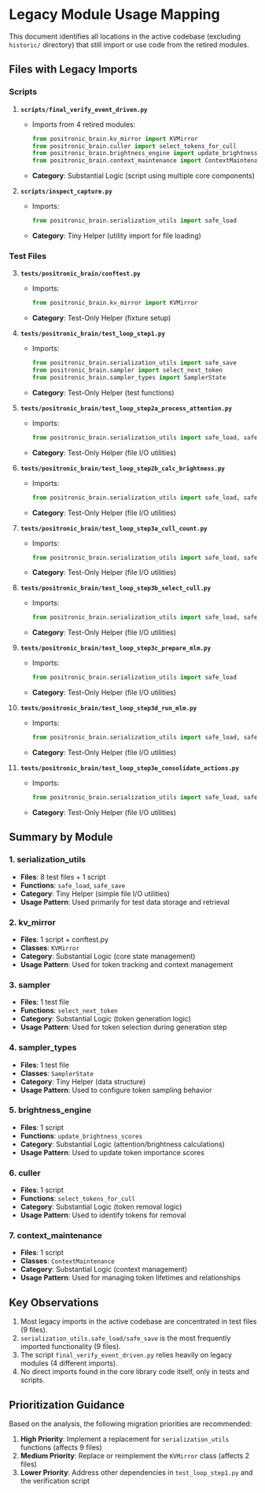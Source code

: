 # Legacy Module Usage Mapping

This document identifies all locations in the active codebase (excluding `historic/` directory) that still import or use code from the retired modules.

## Files with Legacy Imports

### Scripts

1. **`scripts/final_verify_event_driven.py`**
   - Imports from 4 retired modules:
     ```python
     from positronic_brain.kv_mirror import KVMirror
     from positronic_brain.culler import select_tokens_for_cull
     from positronic_brain.brightness_engine import update_brightness_scores
     from positronic_brain.context_maintenance import ContextMaintenance
     ```
   - **Category**: Substantial Logic (script using multiple core components)

2. **`scripts/inspect_capture.py`**
   - Imports:
     ```python
     from positronic_brain.serialization_utils import safe_load
     ```
   - **Category**: Tiny Helper (utility import for file loading)

### Test Files

3. **`tests/positronic_brain/conftest.py`**
   - Imports:
     ```python
     from positronic_brain.kv_mirror import KVMirror
     ```
   - **Category**: Test-Only Helper (fixture setup)

4. **`tests/positronic_brain/test_loop_step1.py`**
   - Imports:
     ```python
     from positronic_brain.serialization_utils import safe_save
     from positronic_brain.sampler import select_next_token
     from positronic_brain.sampler_types import SamplerState
     ```
   - **Category**: Test-Only Helper (test functions)

5. **`tests/positronic_brain/test_loop_step2a_process_attention.py`**
   - Imports:
     ```python
     from positronic_brain.serialization_utils import safe_load, safe_save
     ```
   - **Category**: Test-Only Helper (file I/O utilities)

6. **`tests/positronic_brain/test_loop_step2b_calc_brightness.py`**
   - Imports:
     ```python
     from positronic_brain.serialization_utils import safe_load, safe_save
     ```
   - **Category**: Test-Only Helper (file I/O utilities)

7. **`tests/positronic_brain/test_loop_step3a_cull_count.py`**
   - Imports:
     ```python
     from positronic_brain.serialization_utils import safe_load, safe_save
     ```
   - **Category**: Test-Only Helper (file I/O utilities)

8. **`tests/positronic_brain/test_loop_step3b_select_cull.py`**
   - Imports:
     ```python
     from positronic_brain.serialization_utils import safe_load, safe_save
     ```
   - **Category**: Test-Only Helper (file I/O utilities)

9. **`tests/positronic_brain/test_loop_step3c_prepare_mlm.py`**
   - Imports:
     ```python
     from positronic_brain.serialization_utils import safe_load
     ```
   - **Category**: Test-Only Helper (file I/O utilities)

10. **`tests/positronic_brain/test_loop_step3d_run_mlm.py`**
    - Imports:
      ```python
      from positronic_brain.serialization_utils import safe_load, safe_save
      ```
    - **Category**: Test-Only Helper (file I/O utilities)

11. **`tests/positronic_brain/test_loop_step3e_consolidate_actions.py`**
    - Imports:
      ```python
      from positronic_brain.serialization_utils import safe_load, safe_save
      ```
    - **Category**: Test-Only Helper (file I/O utilities)

## Summary by Module

### 1. serialization_utils
- **Files**: 8 test files + 1 script
- **Functions**: `safe_load`, `safe_save`
- **Category**: Tiny Helper (simple file I/O utilities)
- **Usage Pattern**: Used primarily for test data storage and retrieval

### 2. kv_mirror
- **Files**: 1 script + conftest.py
- **Classes**: `KVMirror`
- **Category**: Substantial Logic (core state management)
- **Usage Pattern**: Used for token tracking and context management

### 3. sampler
- **Files**: 1 test file
- **Functions**: `select_next_token` 
- **Category**: Substantial Logic (token generation logic)
- **Usage Pattern**: Used for token selection during generation step

### 4. sampler_types
- **Files**: 1 test file
- **Classes**: `SamplerState`
- **Category**: Tiny Helper (data structure)
- **Usage Pattern**: Used to configure token sampling behavior

### 5. brightness_engine
- **Files**: 1 script
- **Functions**: `update_brightness_scores`
- **Category**: Substantial Logic (attention/brightness calculations)
- **Usage Pattern**: Used to update token importance scores

### 6. culler
- **Files**: 1 script
- **Functions**: `select_tokens_for_cull`
- **Category**: Substantial Logic (token removal logic)
- **Usage Pattern**: Used to identify tokens for removal

### 7. context_maintenance
- **Files**: 1 script
- **Classes**: `ContextMaintenance`
- **Category**: Substantial Logic (context management)
- **Usage Pattern**: Used for managing token lifetimes and relationships

## Key Observations

1. Most legacy imports in the active codebase are concentrated in test files (9 files).
2. `serialization_utils.safe_load/safe_save` is the most frequently imported functionality (9 files).
3. The script `final_verify_event_driven.py` relies heavily on legacy modules (4 different imports).
4. No direct imports found in the core library code itself, only in tests and scripts.

## Prioritization Guidance

Based on the analysis, the following migration priorities are recommended:

1. **High Priority**: Implement a replacement for `serialization_utils` functions (affects 9 files)
2. **Medium Priority**: Replace or reimplement the `KVMirror` class (affects 2 files)
3. **Lower Priority**: Address other dependencies in `test_loop_step1.py` and the verification script
